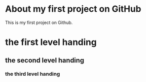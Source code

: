 # About my first project on GitHub
This is my first project on Github.
# the first level handing
## the second level handing
### the third level handing
